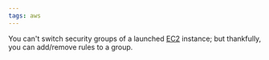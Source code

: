 ```yaml
---
tags: aws
---
```


You can't switch security groups of a launched [EC2](/wiki/EC2) instance; but thankfully, you can add/remove rules to a group.
